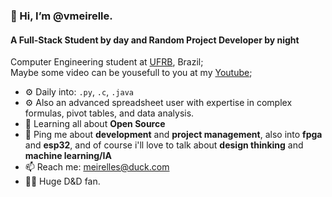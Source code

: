 
### 👋 Hi, I’m @vmeirelle. </p> 

#### A Full-Stack Student by day and Random Project Developer by night

Computer Engineering student at [UFRB](https://ufrb.edu.br), Brazil;<br>
Maybe some video can be yousefull to you at my [Youtube](https://www.youtube.com/channel/UCT12zmhUYM0GaMS8TlJya9A);<br>

- ⚙️ Daily into: `.py`, `.c`, `.java`
- ⚙️ Also an advanced spreadsheet user with expertise in complex formulas, pivot tables, and data analysis.
- 🌱 Learning all about **Open Source**
- 💬 Ping me about **development** and **project management**, also into **fpga** and **esp32**, and of course i'll love to talk about **design thinking** and **machine learning/IA**
- 📫 Reach me: [meirelles@duck.com](meirelles@duck.com)
- 🧙‍♂️ Huge D&D fan.
